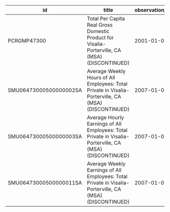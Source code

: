 | id                     | title                                                                                                   | observation_start   | observation_end   |
|------------------------|---------------------------------------------------------------------------------------------------------|---------------------|-------------------|
| PCRGMP47300            | Total Per Capita Real Gross Domestic Product for Visalia-Porterville, CA (MSA) (DISCONTINUED)           | 2001-01-01          | 2017-01-01        |
| SMU06473000500000002SA | Average Weekly Hours of All Employees: Total Private in Visalia-Porterville, CA (MSA) (DISCONTINUED)    | 2007-01-01          | 2022-03-01        |
| SMU06473000500000003SA | Average Hourly Earnings of All Employees: Total Private in Visalia-Porterville, CA (MSA) (DISCONTINUED) | 2007-01-01          | 2022-03-01        |
| SMU06473000500000011SA | Average Weekly Earnings of All Employees: Total Private in Visalia-Porterville, CA (MSA) (DISCONTINUED) | 2007-01-01          | 2022-03-01        |